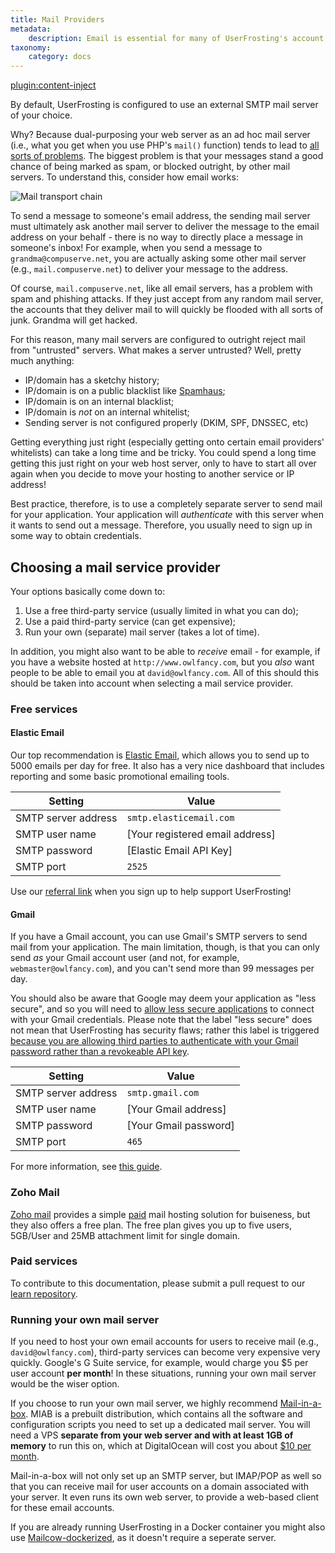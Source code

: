 ```yaml
---
title: Mail Providers
metadata:
    description: Email is essential for many of UserFrosting's account features, including account verification and password reset requests.
taxonomy:
    category: docs
---
```

[plugin:content-inject](/modular/_update5.0)

By default, UserFrosting is configured to use an external SMTP mail server of your choice.

Why? Because dual-purposing your web server as an ad hoc mail server (i.e., what you get when you use PHP's `mail()` function) tends to lead to [all sorts of problems](http://blog.teamtreehouse.com/sending-email-with-phpmailer-and-smtp). The biggest problem is that your messages stand a good chance of being marked as spam, or blocked outright, by other mail servers. To understand this, consider how email works:

![Mail transport chain](/images/mail-transport.png)

To send a message to someone's email address, the sending mail server must ultimately ask another mail server to deliver the message to the email address on your behalf - there is no way to directly place a message in someone's inbox! For example, when you send a message to `grandma@compuserve.net`, you are actually asking some other mail server (e.g., `mail.compuserve.net`) to deliver your message to the address.

Of course, `mail.compuserve.net`, like all email servers, has a problem with spam and phishing attacks. If they just accept from any random mail server, the accounts that they deliver mail to will quickly be flooded with all sorts of junk. Grandma will get hacked.

For this reason, many mail servers are configured to outright reject mail from "untrusted" servers. What makes a server untrusted? Well, pretty much anything:

- IP/domain has a sketchy history;
- IP/domain is on a public blacklist like [Spamhaus](https://www.spamhaus.org/lookup/);
- IP/domain is on an internal blacklist;
- IP/domain is _not_ on an internal whitelist;
- Sending server is not configured properly (DKIM, SPF, DNSSEC, etc)

Getting everything just right (especially getting onto certain email providers' whitelists) can take a long time and be tricky. You could spend a long time getting this just right on your web host server, only to have to start all over again when you decide to move your hosting to another service or IP address!

Best practice, therefore, is to use a completely separate server to send mail for your application. Your application will _authenticate_ with this server when it wants to send out a message. Therefore, you usually need to sign up in some way to obtain credentials.

## Choosing a mail service provider

Your options basically come down to:

1. Use a free third-party service (usually limited in what you can do);
2. Use a paid third-party service (can get expensive);
3. Run your own (separate) mail server (takes a lot of time).

In addition, you might also want to be able to _receive_ email - for example, if you have a website hosted at `http://www.owlfancy.com`, but you _also_ want people to be able to email you at `david@owlfancy.com`. All of this should this should be taken into account when selecting a mail service provider.

### Free services

#### Elastic Email

Our top recommendation is [Elastic Email](https://elasticemail.com/account#/create-account?r=a4a354f0-eab2-4fe6-a337-199facbf9288), which allows you to send up to 5000 emails per day for free. It also has a very nice dashboard that includes reporting and some basic promotional emailing tools.

| Setting             | Value                           |
| ------------------- | ------------------------------- |
| SMTP server address | `smtp.elasticemail.com`         |
| SMTP user name      | [Your registered email address] |
| SMTP password       | [Elastic Email API Key]         |
| SMTP port           | `2525`                          |

Use our [referral link](https://elasticemail.com/account#/create-account?r=a4a354f0-eab2-4fe6-a337-199facbf9288) when you sign up to help support UserFrosting!

#### Gmail

If you have a Gmail account, you can use Gmail's SMTP servers to send mail from your application. The main limitation, though, is that you can only send _as_ your Gmail account user (and not, for example, `webmaster@owlfancy.com`), and you can't send more than 99 messages per day.

You should also be aware that Google may deem your application as "less secure", and so you will need to [allow less secure applications](https://support.google.com/accounts/answer/6010255) to connect with your Gmail credentials. Please note that the label "less secure" does not mean that UserFrosting has security flaws; rather this label is triggered [because you are allowing third parties to authenticate with your Gmail password rather than a revokeable API key](https://security.stackexchange.com/a/72371/74909).

| Setting             | Value                 |
| ------------------- | --------------------- |
| SMTP server address | `smtp.gmail.com`      |
| SMTP user name      | [Your Gmail address]  |
| SMTP password       | [Your Gmail password] |
| SMTP port           | `465`                 |

For more information, see [this guide](https://www.digitalocean.com/community/tutorials/how-to-use-google-s-smtp-server).

### Zoho Mail

[Zoho mail](https://www.zoho.com/mail/) provides a simple [paid](https://www.zoho.com/mail/zohomail-pricing.html) mail hosting solution for buiseness, but they also offers a free plan. The free plan gives you up to five users, 5GB/User and 25MB attachment limit for single domain.

### Paid services

To contribute to this documentation, please submit a pull request to our [learn repository](https://github.com/userfrosting/learn/tree/master/pages).

### Running your own mail server

If you need to host your own email accounts for users to receive mail (e.g., `david@owlfancy.com`), third-party services can become very expensive very quickly. Google's G Suite service, for example, would charge you $5 per user account **per month**! In these situations, running your own mail server would be the wiser option.

If you choose to run your own mail server, we highly recommend [Mail-in-a-box](https://mailinabox.email/). MIAB is a prebuilt distribution, which contains all the software and configuration scripts you need to set up a dedicated mail server. You will need a VPS **separate from your web server and with at least 1GB of memory** to run this on, which at DigitalOcean will cost you about [$10 per month](https://www.digitalocean.com/pricing/#droplet).

Mail-in-a-box will not only set up an SMTP server, but IMAP/POP as well so that you can receive mail for user accounts on a domain associated with your server. It even runs its own web server, to provide a web-based client for these email accounts.

If you are already running UserFrosting in a Docker container you might also use [Mailcow-dockerized](https://mailcow.email), as it doesn't require a seperate server.

